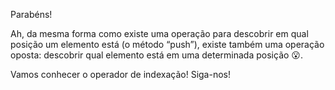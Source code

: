 Parabéns!

Ah, da mesma forma como existe uma operação para descobrir em qual posição um elemento está (o método “push”), existe também uma operação oposta: descobrir qual elemento está em uma determinada posição :open_mouth:.

Vamos conhecer o operador de indexação! Siga-nos!
